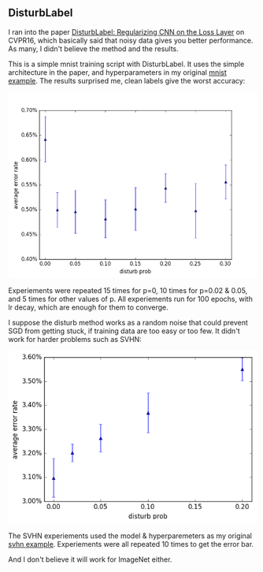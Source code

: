 
## DisturbLabel

I ran into the paper [DisturbLabel: Regularizing CNN on the Loss Layer](https://arxiv.org/abs/1605.00055) on CVPR16,
which basically said that noisy data gives you better performance.
As many, I didn't believe the method and the results.

This is a simple mnist training script with DisturbLabel. It uses the simple architecture in the paper, and
hyperparameters in my original [mnist example](../mnist-convnet.py).
The results surprised me, clean labels give the worst accuracy:

![mnist](mnist.png)

Experiements were repeated 15 times for p=0, 10 times for p=0.02 & 0.05, and 5 times for other values
of p. All experiements run for 100 epochs, with lr decay, which are enough for them to converge.

I suppose the disturb method works as a random noise that could prevent SGD from getting stuck, if
training data are too easy or too few.
It didn't work for harder problems such as SVHN:

![svhn](svhn.png)

The SVHN experiements used the model & hyperparemeters as my original [svhn example](../svhn-digit-convnet.py).
Experiements were all repeated 10 times to get the error bar.

And I don't believe it will work for ImageNet either.
